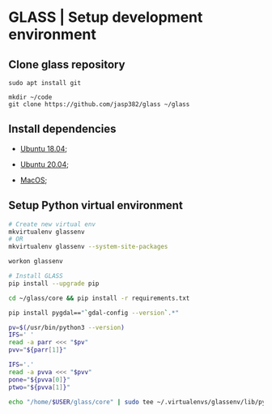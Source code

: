 GLASS | Setup development environment
================

## Clone glass repository

```
sudo apt install git

mkdir ~/code
git clone https://github.com/jasp382/glass ~/glass
```

## Install dependencies

* [Ubuntu 18.04](dep/ub18.md);

* [Ubuntu 20.04](dep/ub20.md);

* [MacOS](dep/macos.md);

## Setup Python virtual environment

```Bash
# Create new virtual env
mkvirtualenv glassenv
# OR
mkvirtualenv glassenv --system-site-packages

workon glassenv

# Install GLASS
pip install --upgrade pip

cd ~/glass/core && pip install -r requirements.txt

pip install pygdal=="`gdal-config --version`.*"

pv=$(/usr/bin/python3 --version)
IFS=' '
read -a parr <<< "$pv"
pvv="${parr[1]}"

IFS='.'
read -a pvva <<< "$pvv"
pone="${pvva[0]}"
ptwo="${pvva[1]}"

echo "/home/$USER/glass/core" | sudo tee ~/.virtualenvs/glassenv/lib/python$pone.$ptwo/site-packages/glass.pth
```
